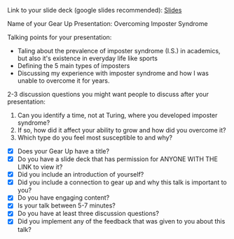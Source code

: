 Link to your slide deck (google slides recommended): [Slides](https://docs.google.com/presentation/d/1F_U2Sr4p8Ua5j4-TlNFHiO7AqvTUQnxfoNX4PI7Nd28/edit?usp=sharing)

Name of your Gear Up Presentation: Overcoming Imposter Syndrome

Talking points for your presentation:
  * Taling about the prevalence of imposter syndrome (I.S.) in academics, but also it's existence in everyday life like sports
  * Defining the 5 main types of imposters
  * Discussing my experience with imposter syndrome and how I was unable to overcome it for years.

2-3 discussion questions you might want people to discuss after your presentation: 
1. Can you identify a time, not at Turing, where you developed imposter syndrome?
2. If so, how did it affect your ability to grow and how did you overcome it?
3. Which type do you feel most susceptible to and why?

- [x] Does your Gear Up have a title?
- [x] Do you have a slide deck that has permission for ANYONE WITH THE LINK to view it?
- [x] Did you include an introduction of yourself?
- [x] Did you include a connection to gear up and why this talk is important to you?
- [x] Do you have engaging content?
- [x] Is your talk between 5-7 minutes?
- [x] Do you have at least three discussion questions?
- [x] Did you implement any of the feedback that was given to you about this talk?
